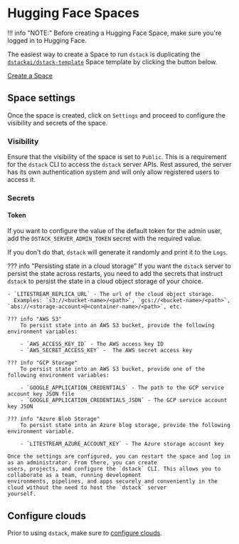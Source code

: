 # Hugging Face Spaces

!!! info "NOTE:"
    Before creating a Hugging Face Space, make sure you're logged in to Hugging Face.

The easiest way to create a Space to run `dstack` is duplicating the
[`dstackai/dstack-template`](https://huggingface.co/spaces/dstackai/dstack-template) Space template
by clicking the button below.

<a href="https://huggingface.co/spaces/dstackai/dstack-template?duplicate=true&visibility=public" 
    class="md-button md-button--primary" target="_blank">Create a Space</a>

## Space settings

Once the space is created, click on `Settings` and proceed to configure the visibility and secrets of the space.

### Visibility

Ensure that the visibility of the space is set to `Public`. This is a requirement for the `dstack` CLI to access
the `dstack` server APIs. Rest assured, the server has its own authentication system and will only allow registered users
to access it.

### Secrets

#### Token

If you want to configure the value of the default token for the admin user, add the `DSTACK_SERVER_ADMIN_TOKEN` secret with
the required value.

If you don't do that, `dstack` will generate it randomly and print it to the `Logs`.

??? info "Persisting state in a cloud storage"
    If you want the `dstack` server to persist the state across restarts, you need to add the secrets that instruct `dstack`
    to persist the state in a cloud object storage of your choice.
    
    - `LITESTREAM_REPLICA_URL` - The url of the cloud object storage.
      Examples: `s3://<bucket-name>/<path>`, `gcs://<bucket-name>/<path>`, `abs://<storage-account>@<container-name>/<path>`, etc.
    
    ??? info "AWS S3"
        To persist state into an AWS S3 bucket, provide the following environment variables:
    
        - `AWS_ACCESS_KEY_ID` - The AWS access key ID
        - `AWS_SECRET_ACCESS_KEY` -  The AWS secret access key
    
    ??? info "GCP Storage"
        To persist state into an AWS S3 bucket, provide one of the following environment variables:
    
        - `GOOGLE_APPLICATION_CREDENTIALS` - The path to the GCP service account key JSON file
        - `GOOGLE_APPLICATION_CREDENTIALS_JSON` - The GCP service account key JSON
    
    ??? info "Azure Blob Storage"
        To persist state into an Azure blog storage, provide the following environment variable.
    
        - `LITESTREAM_AZURE_ACCOUNT_KEY` - The Azure storage account key
    
    Once the settings are configured, you can restart the space and log in as an administrator. From there, you can create
    users, projects, and configure the `dstack` CLI. This allows you to collaborate as a team, running development
    environments, pipelines, and apps securely and conveniently in the cloud without the need to host the `dstack` server
    yourself.

## Configure clouds

Prior to using `dstack`, make sure to [configure clouds](../guides/clouds.md#configure-backends).